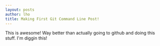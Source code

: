 ```yaml
---
layout: posts
author: lho
title: Making First Git Command Line Post!
---
```


This is awesome!  Way better than actually going to github and doing this stuff. I'm diggin this!
